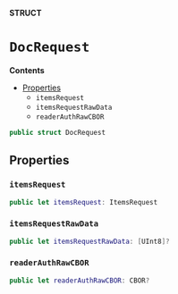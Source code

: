 **STRUCT**

# `DocRequest`

**Contents**

- [Properties](#properties)
  - `itemsRequest`
  - `itemsRequestRawData`
  - `readerAuthRawCBOR`

```swift
public struct DocRequest
```

## Properties
### `itemsRequest`

```swift
public let itemsRequest: ItemsRequest
```

### `itemsRequestRawData`

```swift
public let itemsRequestRawData: [UInt8]?
```

### `readerAuthRawCBOR`

```swift
public let readerAuthRawCBOR: CBOR?
```
